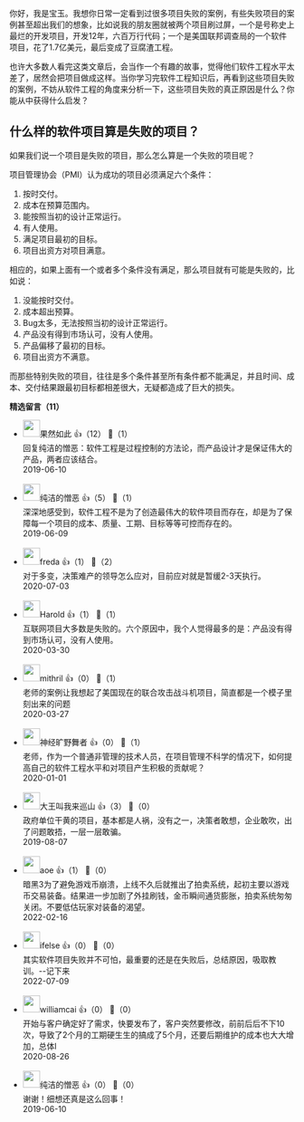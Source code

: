你好，我是宝玉。我想你日常一定看到过很多项目失败的案例，有些失败项目的案例甚至超出我们的想象，比如说我的朋友圈就被两个项目刷过屏，一个是号称史上最烂的开发项目，开发12年，六百万行代码；一个是美国联邦调查局的一个软件项目，花了1.7亿美元，最后变成了豆腐渣工程。

也许大多数人看完这类文章后，会当作一个有趣的故事，觉得他们软件工程水平太差了，居然会把项目做成这样。当你学习完软件工程知识后，再看到这些项目失败的案例，不妨从软件工程的角度来分析一下，这些项目失败的真正原因是什么？你能从中获得什么启发？

## 什么样的软件项目算是失败的项目？

如果我们说一个项目是失败的项目，那么怎么算是一个失败的项目呢？

项目管理协会（PMI）认为成功的项目必须满足六个条件：

1. 按时交付。
2. 成本在预算范围内。
3. 能按照当初的设计正常运行。
4. 有人使用。
5. 满足项目最初的目标。
6. 项目出资方对项目满意。

相应的，如果上面有一个或者多个条件没有满足，那么项目就有可能是失败的，比如说：

1. 没能按时交付。
2. 成本超出预算。
3. Bug太多，无法按照当初的设计正常运行。
4. 产品没有得到市场认可，没有人使用。
5. 产品偏移了最初的目标。
6. 项目出资方不满意。

而那些特别失败的项目，往往是多个条件甚至所有条件都不能满足，并且时间、成本、交付结果跟最初目标都相差很大，无疑都造成了巨大的损失。
<div><strong>精选留言（11）</strong></div><ul>
<li><img src="https://static001.geekbang.org/account/avatar/00/12/76/93/c78a132a.jpg" width="30px"><span>果然如此</span> 👍（12） 💬（1）<div>回复纯洁的憎恶：软件工程是过程控制的方法论，而产品设计才是保证伟大的产品，两者应该结合。</div>2019-06-10</li><br/><li><img src="https://static001.geekbang.org/account/avatar/00/11/40/10/b6bf3c3c.jpg" width="30px"><span>纯洁的憎恶</span> 👍（5） 💬（1）<div>深深地感受到，软件工程不是为了创造最伟大的软件项目而存在，却是为了保障每一个项目的成本、质量、工期、目标等等可控而存在的。</div>2019-06-09</li><br/><li><img src="https://static001.geekbang.org/account/avatar/00/10/b2/27/c9ab10ae.jpg" width="30px"><span>freda</span> 👍（1） 💬（2）<div>对于多变，决策难产的领导怎么应对，目前应对就是暂缓2-3天执行。</div>2020-07-03</li><br/><li><img src="https://static001.geekbang.org/account/avatar/00/11/b8/21/41823347.jpg" width="30px"><span>Harold</span> 👍（1） 💬（1）<div>互联网项目大多数是失败的。六个原因中，我个人觉得最多的是：产品没有得到市场认可，没有人使用。</div>2020-03-30</li><br/><li><img src="http://thirdwx.qlogo.cn/mmopen/vi_32/Q0j4TwGTfTKfdTR27z4sNKbjicmWz03jzdibfRBleq0E3YZvDpSKU2Yy9nzQlDAqsaodmPVticzkA6FHDicmrFJwKQ/132" width="30px"><span>mithril</span> 👍（0） 💬（1）<div>老师的案例让我想起了美国现在的联合攻击战斗机项目，简直都是一个模子里刻出来的问题</div>2020-03-27</li><br/><li><img src="https://static001.geekbang.org/account/avatar/00/11/3c/8a/900ca88a.jpg" width="30px"><span>神经旷野舞者</span> 👍（0） 💬（1）<div>老师，作为一个普通非管理的技术人员，在项目管理不科学的情况下，如何提高自己的软件工程水平和对项目产生积极的贡献呢？</div>2020-01-01</li><br/><li><img src="https://static001.geekbang.org/account/avatar/00/10/c6/f9/caf27bd3.jpg" width="30px"><span>大王叫我来巡山</span> 👍（3） 💬（0）<div>政府单位干黄的项目，基本都是人祸，没有之一，决策者敢想，企业敢吹，出了问题敢捂，一层一层敢骗。</div>2019-08-07</li><br/><li><img src="https://static001.geekbang.org/account/avatar/00/11/1d/de/62bfa83f.jpg" width="30px"><span>aoe</span> 👍（1） 💬（0）<div>暗黑3为了避免游戏币崩溃，上线不久后就推出了拍卖系统，起初主要以游戏币交易装备。结果进一步加剧了外挂刷钱，金币瞬间通货膨胀，拍卖系统匆匆关闭。不要低估玩家对装备的渴望。</div>2022-02-16</li><br/><li><img src="https://static001.geekbang.org/account/avatar/00/26/eb/d7/90391376.jpg" width="30px"><span>ifelse</span> 👍（0） 💬（0）<div>其实软件项目失败并不可怕，最重要的还是在失败后，总结原因，吸取教训。--记下来</div>2022-07-09</li><br/><li><img src="https://static001.geekbang.org/account/avatar/00/11/ac/96/46b13896.jpg" width="30px"><span>williamcai</span> 👍（0） 💬（0）<div>开始与客户确定好了需求，快要发布了，客户突然要修改，前前后后不下10次，导致了2个月的工期硬生生的搞成了5个月，还要后期维护的成本也大大增加，总体l</div>2020-08-26</li><br/><li><img src="https://static001.geekbang.org/account/avatar/00/11/40/10/b6bf3c3c.jpg" width="30px"><span>纯洁的憎恶</span> 👍（0） 💬（0）<div>谢谢！细想还真是这么回事！</div>2019-06-10</li><br/>
</ul>